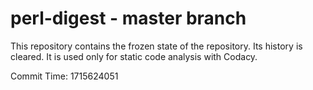 # perl-digest - master branch

This repository contains the frozen state of the repository.
Its history is cleared. It is used only for static code
analysis with Codacy.

Commit Time: 1715624051